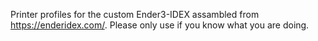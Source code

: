 Printer profiles for the custom Ender3-IDEX assambled from https://enderidex.com/. Please only use if you know what you are doing.
